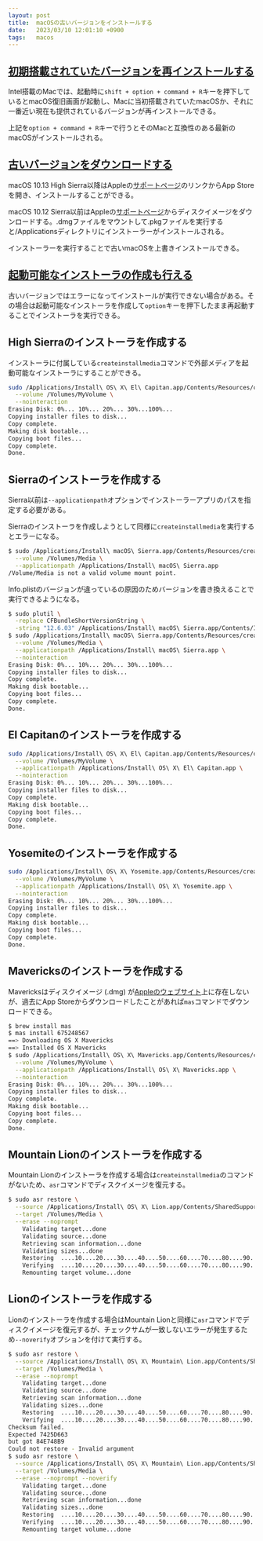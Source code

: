 ```yaml
---
layout: post
title:  macOSの古いバージョンをインストールする
date:   2023/03/10 12:01:10 +0900
tags:   macos
---
```


## [初期搭載されていたバージョンを再インストールする](https://support.apple.com/ja-jp/HT204904)

Intel搭載のMacでは、起動時に`shift + option + command + R`キーを押下しているとmacOS復旧画面が起動し、Macに当初搭載されていたmacOSか、それに一番近い現在も提供されているバージョンが再インストールできる。

上記を`option + command + R`キーで行うとそのMacと互換性のある最新のmacOSがインストールされる。

## [古いバージョンをダウンロードする](https://support.apple.com/ja-jp/HT211683)

macOS 10.13 High Sierra以降はAppleの[サポートページ](https://support.apple.com/ja-jp/HT211683)のリンクからApp Storeを開き、インストールすることができる。

macOS 10.12 Sierra以前はAppleの[サポートページ](https://support.apple.com/ja-jp/HT211683)からディスクイメージをダウンロードする。.dmgファイルをマウントして.pkgファイルを実行すると/Applicationsディレクトリにインストーラーがインストールされる。

インストーラーを実行することで古いmacOSを上書きインストールできる。

## [起動可能なインストーラの作成も行える](https://support.apple.com/ja-jp/HT201372)

古いバージョンではエラーになってインストールが実行できない場合がある。その場合は起動可能なインストーラを作成して`option`キーを押下したまま再起動することでインストーラを実行できる。

## High Sierraのインストーラを作成する

インストーラに付属している`createinstallmedia`コマンドで外部メディアを起動可能なインストーラにすることができる。

```sh
sudo /Applications/Install\ OS\ X\ El\ Capitan.app/Contents/Resources/createinstallmedia \
  --volume /Volumes/MyVolume \
  --nointeraction
Erasing Disk: 0%... 10%... 20%... 30%...100%...
Copying installer files to disk...
Copy complete.
Making disk bootable...
Copying boot files...
Copy complete.
Done.
```

## Sierraのインストーラを作成する

Sierra以前は`--applicationpath`オプションでインストーラーアプリのパスを指定する必要がある。

Sierraのインストーラを作成しようとして同様に`createinstallmedia`を実行するとエラーになる。

```sh
$ sudo /Applications/Install\ macOS\ Sierra.app/Contents/Resources/createinstallmedia \
  --volume /Volumes/Media \
  --applicationpath /Applications/Install\ macOS\ Sierra.app
/Volume/Media is not a valid volume mount point.
```

Info.plistのバージョンが違っているの原因のためバージョンを書き換えることで実行できるようになる。

```sh
$ sudo plutil \
  -replace CFBundleShortVersionString \
  -string "12.6.03" /Applications/Install\ macOS\ Sierra.app/Contents/Info.plist
$ sudo /Applications/Install\ macOS\ Sierra.app/Contents/Resources/createinstallmedia \
  --volume /Volumes/Media \
  --applicationpath /Applications/Install\ macOS\ Sierra.app \
  --nointeraction
Erasing Disk: 0%... 10%... 20%... 30%...100%...
Copying installer files to disk...
Copy complete.
Making disk bootable...
Copying boot files...
Copy complete.
Done.
```

## El Capitanのインストーラを作成する

```sh
sudo /Applications/Install\ OS\ X\ El\ Capitan.app/Contents/Resources/createinstallmedia \
  --volume /Volumes/MyVolume \
  --applicationpath /Applications/Install\ OS\ X\ El\ Capitan.app \
  --nointeraction
Erasing Disk: 0%... 10%... 20%... 30%...100%...
Copying installer files to disk...
Copy complete.
Making disk bootable...
Copying boot files...
Copy complete.
Done.
```

## Yosemiteのインストーラを作成する

```sh
sudo /Applications/Install\ OS\ X\ Yosemite.app/Contents/Resources/createinstallmedia \
  --volume /Volumes/MyVolume \
  --applicationpath /Applications/Install\ OS\ X\ Yosemite.app \
  --nointeraction
Erasing Disk: 0%... 10%... 20%... 30%...100%...
Copying installer files to disk...
Copy complete.
Making disk bootable...
Copying boot files...
Copy complete.
Done.
```

## Mavericksのインストーラを作成する

Mavericksはディスクイメージ (.dmg) が[Appleのウェブサイト](https://support.apple.com/ja-jp/HT211683)上に存在しないが、過去にApp Storeからダウンロードしたことがあれば`mas`コマンドでダウンロードできる。

```sh
$ brew install mas
$ mas install 675248567
==> Downloading OS X Mavericks
==> Installed OS X Mavericks
$ sudo /Applications/Install\ OS\ X\ Mavericks.app/Contents/Resources/createinstallmedia \
  --volume /Volumes/MyVolume \
  --applicationpath /Applications/Install\ OS\ X\ Mavericks.app \
  --nointeraction
Erasing Disk: 0%... 10%... 20%... 30%...100%...
Copying installer files to disk...
Copy complete.
Making disk bootable...
Copying boot files...
Copy complete.
Done.
```

## Mountain Lionのインストーラを作成する

Mountain Lionのインストーラを作成する場合は`createinstallmedia`のコマンドがないため、`asr`コマンドでディスクイメージを復元する。

```sh
$ sudo asr restore \
  --source /Applications/Install\ OS\ X\ Lion.app/Contents/SharedSupport/InstallESD.dmg \
  --target /Volumes/Media \
  --erase --noprompt
    Validating target...done
    Validating source...done
    Retrieving scan information...done
    Validating sizes...done
    Restoring  ....10....20....30....40....50....60....70....80....90....100
    Verifying  ....10....20....30....40....50....60....70....80....90....100
    Remounting target volume...done
```

## Lionのインストーラを作成する

Lionのインストーラを作成する場合はMountain Lionと同様に`asr`コマンドでディスクイメージを復元するが、チェックサムが一致しないエラーが発生するため`--noverify`オプションを付けて実行する。

```sh
$ sudo asr restore \
  --source /Applications/Install\ OS\ X\ Mountain\ Lion.app/Contents/SharedSupport/InstallESD.dmg \
  --target /Volumes/Media \
  --erase --noprompt
    Validating target...done
    Validating source...done
    Retrieving scan information...done
    Validating sizes...done
    Restoring  ....10....20....30....40....50....60....70....80....90....100
    Verifying  ....10....20....30....40....50....60....70....80....90....100
Checksum failed.
Expected 7425D663
but got 84E748B9
Could not restore - Invalid argument
$ sudo asr restore \
  --source /Applications/Install\ OS\ X\ Mountain\ Lion.app/Contents/SharedSupport/InstallESD.dmg \
  --target /Volumes/Media \
  --erase --noprompt --noverify
    Validating target...done
    Validating source...done
    Retrieving scan information...done
    Validating sizes...done
    Restoring  ....10....20....30....40....50....60....70....80....90....100
    Verifying  ....10....20....30....40....50....60....70....80....90....100
    Remounting target volume...done
```
